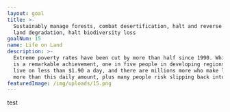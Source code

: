 ```yaml
---
layout: goal
title: >-
  Sustainably manage forests, combat desertification, halt and reverse
  land degradation, halt biodiversity loss
goalNum: 15
name: Life on Land
description: >-
  Extreme poverty rates have been cut by more than half since 1990. While this
  is a remarkable achievement, one in five people in developing regions still
  live on less than $1.90 a day, and there are millions more who make little
  more than this daily amount, plus many people risk slipping back into poverty.
featuredImage: /img/uploads/15.png
---
```

test
